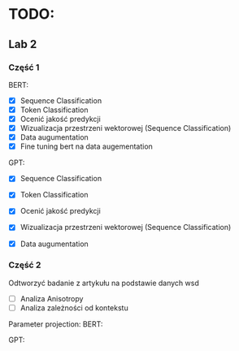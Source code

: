 # TODO:
## Lab 2

### Część 1

BERT:
- [x] Sequence Classification
- [x] Token Classification
- [x] Ocenić jakość predykcji
- [x] Wizualizacja przestrzeni wektorowej (Sequence Classification)
- [x] Data augumentation
- [x] Fine tuning bert na data augementation

GPT:
- [x] Sequence Classification
- [x] Token Classification
- [x] Ocenić jakość predykcji
- [x] Wizualizacja przestrzeni wektorowej (Sequence Classification)
- [x] Data augumentation


### Część 2

Odtworzyć badanie z artykułu na podstawie danych wsd
- [ ] Analiza Anisotropy
- [ ] Analiza zależności od kontekstu

Parameter projection:
BERT:


GPT: